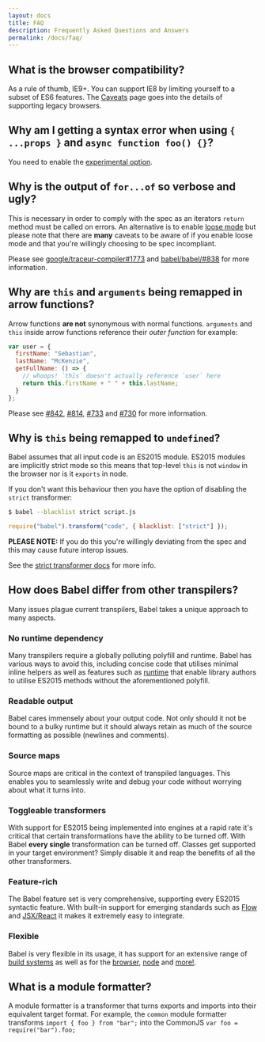 ```yaml
---
layout: docs
title: FAQ
description: Frequently Asked Questions and Answers
permalink: /docs/faq/
---
```


## What is the browser compatibility?

As a rule of thumb, IE9+. You can support IE8 by limiting yourself to a subset of ES6 features. The
[Caveats](/docs/advanced/caveats) page goes into the details of supporting legacy browsers.

## Why am I getting a syntax error when using `{ ...props }` and `async function foo() {}`?

You need to enable the [experimental option](/docs/usage/experimental).

## Why is the output of `for...of` so verbose and ugly?

This is necessary in order to comply with the spec as an iterators `return` method must be called on
errors. An alternative is to enable [loose mode](/docs/advanced/loose#abrupt-completions) but please note
that there are **many** caveats to be aware of if you enable loose mode and that you're willingly choosing
to be spec incompliant.

Please see [google/traceur-compiler#1773](https://github.com/google/traceur-compiler/issues/1773) and
[babel/babel/#838](https://github.com/babel/babel/issues/838) for more information.

## Why are `this` and `arguments` being remapped in arrow functions?

Arrow functions **are not** synonymous with normal functions. `arguments` and `this` inside arrow functions
reference their *outer function* for example:

```javascript
var user = {
  firstName: "Sebastian",
  lastName: "McKenzie",
  getFullName: () => {
    // whoops! `this` doesn't actually reference `user` here
    return this.firstName + " " + this.lastName;
  }
};
```

Please see [#842](https://github.com/babel/babel/issues/842), [#814](https://github.com/babel/babel/issues/814),
[#733](https://github.com/babel/babel/issues/733) and [#730](https://github.com/babel/babel/issues/730) for
more information.

## Why is `this` being remapped to `undefined`?

Babel assumes that all input code is an ES2015 module. ES2015 modules are implicitly strict mode so this means
that top-level `this` is not `window` in the browser nor is it `exports` in node.

If you don't want this behaviour then you have the option of disabling the `strict` transformer:

```sh
$ babel --blacklist strict script.js
```

```javascript
require("babel").transform("code", { blacklist: ["strict"] });
```

**PLEASE NOTE:** If you do this you're willingly deviating from the spec and this may cause future
interop issues.

See the [strict transformer docs](/docs/advanced/transformers/other/strict) for more info.

## How does Babel differ from other transpilers?

Many issues plague current transpilers, Babel takes a unique approach to many aspects.

### No runtime dependency

Many transpilers require a globally polluting polyfill and runtime. Babel has various ways
to avoid this, including concise code that utilises minimal inline helpers as well as
features such as [runtime](/docs/usage/runtime) that enable library authors to utilise ES2015
methods without the aforementioned polyfill.

### Readable output

Babel cares immensely about your output code. Not only should it not be bound to a bulky
runtime but it should always retain as much of the source formatting as possible
(newlines and comments).

### Source maps

Source maps are critical in the context of transpiled languages. This enables you to
seamlessly write and debug your code without worrying about what it turns into.

### Toggleable transformers

With support for ES2015 being implemented into engines at a rapid rate it's critical that
certain transformations have the ability to be turned off. With Babel **every single**
transformation can be turned off. Classes get supported in your target environment?
Simply disable it and reap the benefits of all the other transformers.

### Feature-rich

The Babel feature set is very comprehensive, supporting every ES2015 syntactic feature. With
built-in support for emerging standards such as [Flow](http://flowtype.org) and
[JSX/React](/docs/usage/jsx) it makes it extremely easy to integrate.

### Flexible

Babel is very flexible in its usage, it has support for an extensive range of
[build systems](/docs/setup#build-systems) as well as for the
[browser](/docs/usage/browser), [node](/docs/setup#node-js) and [more!](/docs/setup#misc).

## What is a module formatter?

A module formatter is a transformer that turns exports and imports into their equivalent
target format. For example, the `common` module formatter transforms
`import { foo } from "bar";` into the CommonJS `var foo = require("bar").foo;`
